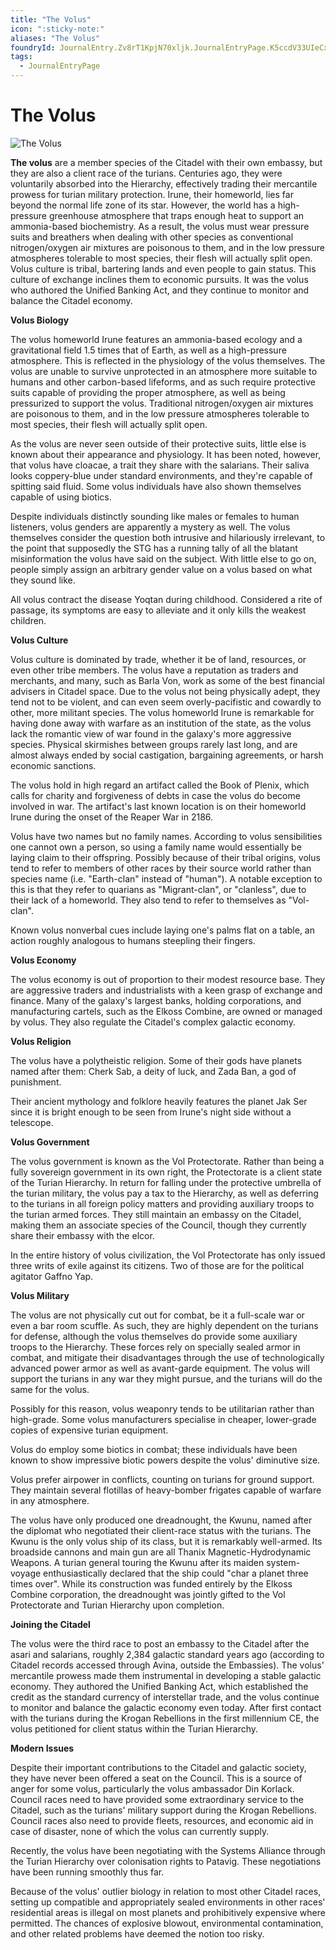 ```yaml
---
title: "The Volus"
icon: ":sticky-note:"
aliases: "The Volus"
foundryId: JournalEntry.Zv8rT1KpjN70xljk.JournalEntryPage.K5ccdV33UIeCx70B
tags:
  - JournalEntryPage
---
```


# The Volus
![The Volus](/media/volus.jpg)

**The volus** are a member species of the Citadel with their own embassy, but they are also a client race of the turians. Centuries ago, they were voluntarily absorbed into the Hierarchy, effectively trading their mercantile prowess for turian military protection. Irune, their homeworld, lies far beyond the normal life zone of its star. However, the world has a high-pressure greenhouse atmosphere that traps enough heat to support an ammonia-based biochemistry. As a result, the volus must wear pressure suits and breathers when dealing with other species as conventional nitrogen/oxygen air mixtures are poisonous to them, and in the low pressure atmospheres tolerable to most species, their flesh will actually split open. Volus culture is tribal, bartering lands and even people to gain status. This culture of exchange inclines them to economic pursuits. It was the volus who authored the Unified Banking Act, and they continue to monitor and balance the Citadel economy.

**Volus Biology**

The volus homeworld Irune features an ammonia-based ecology and a gravitational field 1.5 times that of Earth, as well as a high-pressure atmosphere. This is reflected in the physiology of the volus themselves. The volus are unable to survive unprotected in an atmosphere more suitable to humans and other carbon-based lifeforms, and as such require protective suits capable of providing the proper atmosphere, as well as being pressurized to support the volus. Traditional nitrogen/oxygen air mixtures are poisonous to them, and in the low pressure atmospheres tolerable to most species, their flesh will actually split open.

As the volus are never seen outside of their protective suits, little else is known about their appearance and physiology. It has been noted, however, that volus have cloacae, a trait they share with the salarians. Their saliva looks coppery-blue under standard environments, and they're capable of spitting said fluid. Some volus individuals have also shown themselves capable of using biotics.

Despite individuals distinctly sounding like males or females to human listeners, volus genders are apparently a mystery as well. The volus themselves consider the question both intrusive and hilariously irrelevant, to the point that supposedly the STG has a running tally of all the blatant misinformation the volus have said on the subject. With little else to go on, people simply assign an arbitrary gender value on a volus based on what they sound like.

All volus contract the disease Yoqtan during childhood. Considered a rite of passage, its symptoms are easy to alleviate and it only kills the weakest children.

**Volus Culture**

Volus culture is dominated by trade, whether it be of land, resources, or even other tribe members. The volus have a reputation as traders and merchants, and many, such as Barla Von, work as some of the best financial advisers in Citadel space. Due to the volus not being physically adept, they tend not to be violent, and can even seem overly-pacifistic and cowardly to other, more militant species. The volus homeworld Irune is remarkable for having done away with warfare as an institution of the state, as the volus lack the romantic view of war found in the galaxy's more aggressive species. Physical skirmishes between groups rarely last long, and are almost always ended by social castigation, bargaining agreements, or harsh economic sanctions.

The volus hold in high regard an artifact called the Book of Plenix, which calls for charity and forgiveness of debts in case the volus do become involved in war. The artifact's last known location is on their homeworld Irune during the onset of the Reaper War in 2186.

Volus have two names but no family names. According to volus sensibilities one cannot own a person, so using a family name would essentially be laying claim to their offspring. Possibly because of their tribal origins, volus tend to refer to members of other races by their source world rather than species name (i.e. "Earth-clan" instead of "human"). A notable exception to this is that they refer to quarians as "Migrant-clan", or "clanless", due to their lack of a homeworld. They also tend to refer to themselves as "Vol-clan".

Known volus nonverbal cues include laying one's palms flat on a table, an action roughly analogous to humans steepling their fingers.

**Volus Economy**

The volus economy is out of proportion to their modest resource base. They are aggressive traders and industrialists with a keen grasp of exchange and finance. Many of the galaxy's largest banks, holding corporations, and manufacturing cartels, such as the Elkoss Combine, are owned or managed by volus. They also regulate the Citadel's complex galactic economy.

**Volus Religion**

The volus have a polytheistic religion. Some of their gods have planets named after them: Cherk Sab, a deity of luck, and Zada Ban, a god of punishment.

Their ancient mythology and folklore heavily features the planet Jak Ser since it is bright enough to be seen from Irune's night side without a telescope.

**Volus Government**

The volus government is known as the Vol Protectorate. Rather than being a fully sovereign government in its own right, the Protectorate is a client state of the Turian Hierarchy. In return for falling under the protective umbrella of the turian military, the volus pay a tax to the Hierarchy, as well as deferring to the turians in all foreign policy matters and providing auxiliary troops to the turian armed forces. They still maintain an embassy on the Citadel, making them an associate species of the Council, though they currently share their embassy with the elcor.

In the entire history of volus civilization, the Vol Protectorate has only issued three writs of exile against its citizens. Two of those are for the political agitator Gaffno Yap.

**Volus Military**

The volus are not physically cut out for combat, be it a full-scale war or even a bar room scuffle. As such, they are highly dependent on the turians for defense, although the volus themselves do provide some auxiliary troops to the Hierarchy. These forces rely on specially sealed armor in combat, and mitigate their disadvantages through the use of technologically advanced power armor as well as avant-garde equipment. The volus will support the turians in any war they might pursue, and the turians will do the same for the volus.

Possibly for this reason, volus weaponry tends to be utilitarian rather than high-grade. Some volus manufacturers specialise in cheaper, lower-grade copies of expensive turian equipment.

Volus do employ some biotics in combat; these individuals have been known to show impressive biotic powers despite the volus' diminutive size.

Volus prefer airpower in conflicts, counting on turians for ground support. They maintain several flotillas of heavy-bomber frigates capable of warfare in any atmosphere.

The volus have only produced one dreadnought, the Kwunu, named after the diplomat who negotiated their client-race status with the turians. The Kwunu is the only volus ship of its class, but it is remarkably well-armed. Its broadside cannons and main gun are all Thanix Magnetic-Hydrodynamic Weapons. A turian general touring the Kwunu after its maiden system-voyage enthusiastically declared that the ship could "char a planet three times over". While its construction was funded entirely by the Elkoss Combine corporation, the dreadnought was jointly gifted to the Vol Protectorate and Turian Hierarchy upon completion.

**Joining the Citadel**

The volus were the third race to post an embassy to the Citadel after the asari and salarians, roughly 2,384 galactic standard years ago (according to Citadel records accessed through Avina, outside the Embassies). The volus' mercantile prowess made them instrumental in developing a stable galactic economy. They authored the Unified Banking Act, which established the credit as the standard currency of interstellar trade, and the volus continue to monitor and balance the galactic economy even today. After first contact with the turians during the Krogan Rebellions in the first millennium CE, the volus petitioned for client status within the Turian Hierarchy.

**Modern Issues**

Despite their important contributions to the Citadel and galactic society, they have never been offered a seat on the Council. This is a source of anger for some volus, particularly the volus ambassador Din Korlack. Council races need to have provided some extraordinary service to the Citadel, such as the turians' military support during the Krogan Rebellions. Council races also need to provide fleets, resources, and economic aid in case of disaster, none of which the volus can currently supply.

Recently, the volus have been negotiating with the Systems Alliance through the Turian Hierarchy over colonisation rights to Patavig. These negotiations have been running smoothly thus far.

Because of the volus' outlier biology in relation to most other Citadel races, setting up compatible and appropriately sealed environments in other races' residential areas is illegal on most planets and prohibitively expensive where permitted. The chances of explosive blowout, environmental contamination, and other related problems have deemed the notion too risky.